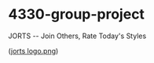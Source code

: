 # 4330-group-project
JORTS -- Join Others, Rate Today's Styles


([jorts logo.png](https://github.com/csc-4330-amin-duc-kai-riley/4330-group-project/blob/main/jorts%20logo.png?raw=true))

